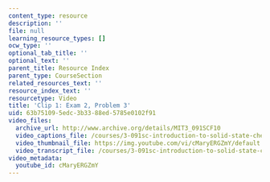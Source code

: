 ```yaml
---
content_type: resource
description: ''
file: null
learning_resource_types: []
ocw_type: ''
optional_tab_title: ''
optional_text: ''
parent_title: Resource Index
parent_type: CourseSection
related_resources_text: ''
resource_index_text: ''
resourcetype: Video
title: 'Clip 1: Exam 2, Problem 3'
uid: 63b75109-5edc-3b33-88ed-5785e0102f91
video_files:
  archive_url: http://www.archive.org/details/MIT3_091SCF10
  video_captions_file: /courses/3-091sc-introduction-to-solid-state-chemistry-fall-2010/445ee83d87545277887f2d8ca0eb6dfc_cMaryERGZmY.vtt
  video_thumbnail_file: https://img.youtube.com/vi/cMaryERGZmY/default.jpg
  video_transcript_file: /courses/3-091sc-introduction-to-solid-state-chemistry-fall-2010/1db9283d145614ed2d2d3ff0101bebc6_cMaryERGZmY.pdf
video_metadata:
  youtube_id: cMaryERGZmY
---
```

